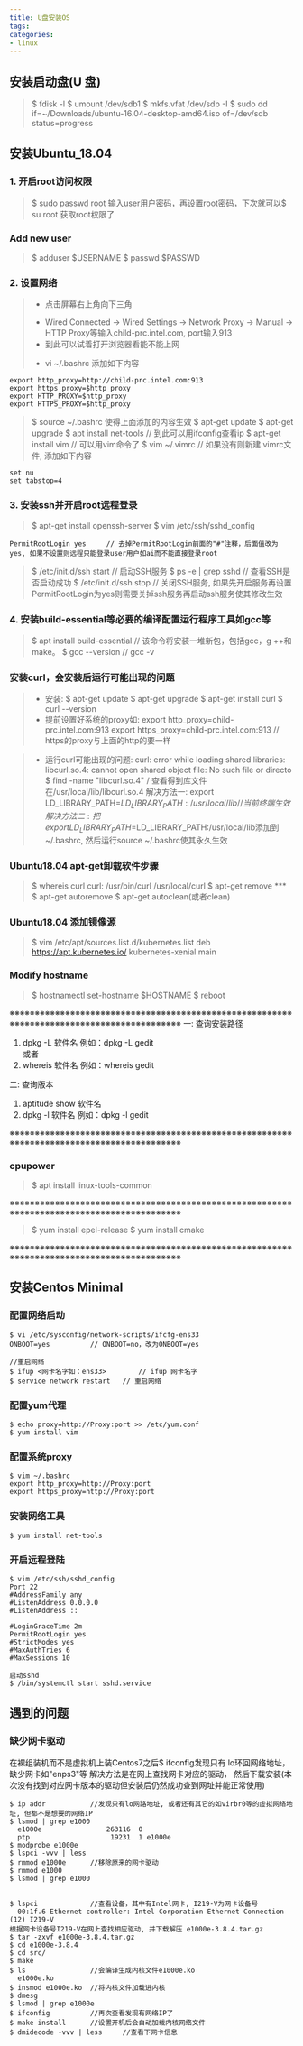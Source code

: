 ```yaml
---
title: U盘安装OS
tags: 
categories:
- linux
---
```


## **安装启动盘(U 盘)**
> $ fdisk -l
> $ umount /dev/sdb1
> $ mkfs.vfat /dev/sdb -I
> $ sudo dd if=~/Downloads/ubuntu-16.04-desktop-amd64.iso of=/dev/sdb status=progress

## **安装Ubuntu_18.04**
### 1. 开启root访问权限
> $ sudo passwd root
> 输入user用户密码，再设置root密码，下次就可以$ su root 获取root权限了

### Add new user
> $ adduser $USERNAME
> $ passwd $PASSWD

### 2. 设置网络
> * 点击屏幕右上角向下三角
>  + Wired Connected -> Wired Settings -> Network Proxy -> Manual -> HTTP Proxy等输入child-prc.intel.com, port输入913
>  + 到此可以试着打开浏览器看能不能上网
> * vi ~/.bashrc 添加如下内容

	export http_proxy=http://child-prc.intel.com:913
	export https_proxy=$http_proxy
	export HTTP_PROXY=$http_proxy
	export HTTPS_PROXY=$http_proxy

> $ source ~/.bashrc 使得上面添加的内容生效
> $ apt-get update
> $ apt-get upgrade
> $ apt install net-tools		// 到此可以用ifconfig查看ip
> $ apt-get install vim		// 可以用vim命令了
> $ vim ~/.vimrc	// 如果没有则新建.vimrc文件, 添加如下内容
```
set nu
set tabstop=4
```

### 3. 安装ssh并开启root远程登录
> $ apt-get install openssh-server
> $ vim /etc/ssh/sshd_config

	PermitRootLogin yes		// 去掉PermitRootLogin前面的"#"注释，后面值改为yes, 如果不设置则远程只能登录user用户如ai而不能直接登录root

> $ /etc/init.d/ssh start		// 启动SSH服务
> $ ps -e | grep sshd			// 查看SSH是否启动成功
> $ /etc/init.d/ssh stop		// 关闭SSH服务, 如果先开启服务再设置PermitRootLogin为yes则需要关掉ssh服务再启动ssh服务使其修改生效

### 4. 安装build-essential等必要的编译配置运行程序工具如gcc等
> $ apt install build-essential	// 该命令将安装一堆新包，包括gcc，g ++和make。
> $ gcc --version		// gcc -v

### 安装curl，会安装后运行可能出现的问题
> * 安装:
>    $ apt-get update
>    $ apt-get upgrade
>    $ apt-get install curl
>    $ curl --version
> * 提前设置好系统的proxy如:
>    export http_proxy=child-prc.intel.com:913
>    export https_proxy=child-prc.intel.com:913 // https的proxy与上面的http的要一样

> * 运行curl可能出现的问题:
>	curl: error while loading shared libraries: libcurl.so.4: cannot open shared object file: No such file or directo
>   $ find -name "libcurl.so.4" /
>   查看得到库文件在/usr/local/lib/libcurl.so.4
>   解决方法一: export LD_LIBRARY_PATH=$LD_LIBRARY_PATH:/usr/local/lib	//当前终端生效
>   解决方法二: 把export LD_LIBRARY_PATH=$LD_LIBRARY_PATH:/usr/local/lib添加到 ~/.bashrc, 然后运行source ~/.bashrc使其永久生效

### Ubuntu18.04 apt-get卸载软件步骤
> $ whereis curl
>   curl: /usr/bin/curl /usr/local/curl
> $ apt-get remove ***
> $ apt-get autoremove
> $ apt-get autoclean(或者clean)

### Ubuntu18.04 添加镜像源
> $ vim /etc/apt/sources.list.d/kubernetes.list
>   deb https://apt.kubernetes.io/ kubernetes-xenial main

### Modify hostname
> $ hostnamectl set-hostname $HOSTNAME
> $ reboot

※※※※※※※※※※※※※※※※※※※※※※※※※※※※※※※※※※※※※※※※※※※※※※※※※※※※※※※※※※※※※※※※※※※※※※※※※※※※※※※※※※※※※※※※※※
一: 查询安装路径
1. dpkg -L 软件名
例如：dpkg -L gedit  
或者
2. whereis 软件名
例如：whereis gedit

二: 查询版本
1. aptitude show 软件名
2. dpkg -l 软件名
例如：dpkg -l gedit 

※※※※※※※※※※※※※※※※※※※※※※※※※※※※※※※※※※※※※※※※※※※※※※※※※※※※※※※※※※※※※※※※※※※※※※※※※※※※※※※※※※※※※※※※※※

### cpupower
> $ apt install linux-tools-common

※※※※※※※※※※※※※※※※※※※※※※※※※※※※※※※※※※※※※※※※※※※※※※※※※※※※※※※※※※※※※※※※※※※※※※※※※※※※※※※※※※※※※※※※※※
> $ yum install epel-release
> $ yum install cmake


※※※※※※※※※※※※※※※※※※※※※※※※※※※※※※※※※※※※※※※※※※※※※※※※※※※※※※※※※※※※※※※※※※※※※※※※※※※※※※※※※※※※※※※※※※

## 安装Centos Minimal

### 配置网络启动

	$ vi /etc/sysconfig/network-scripts/ifcfg-ens33
	ONBOOT=yes			// ONBOOT=no，改为ONBOOT=yes
	
	//重启网络
	$ ifup <网卡名字如：ens33>		// ifup 网卡名字
	$ service network restart	// 重启网络

### 配置yum代理

	$ echo proxy=http://Proxy:port >> /etc/yum.conf
	$ yum install vim
### 配置系统proxy

	$ vim ~/.bashrc
	export http_proxy=http://Proxy:port
	export https_proxy=http://Proxy:port

### 安装网络工具

	$ yum install net-tools
### 开启远程登陆

	$ vim /etc/ssh/sshd_config
	Port 22
	#AddressFamily any
	#ListenAddress 0.0.0.0
	#ListenAddress ::
	
	#LoginGraceTime 2m
	PermitRootLogin yes
	#StrictModes yes
	#MaxAuthTries 6
	#MaxSessions 10

	启动sshd
	$ /bin/systemctl start sshd.service

## **遇到的问题**
### **缺少网卡驱动**
在裸组装机而不是虚拟机上装Centos7之后$ ifconfig发现只有 lo环回网络地址，缺少网卡如"enps3"等
解决方法是在网上查找网卡对应的驱动， 然后下载安装(本次没有找到对应网卡版本的驱动但安装后仍然成功查到网址并能正常使用)

	$ ip addr			//发现只有lo网路地址, 或者还有其它的如virbr0等的虚拟网络地址, 但都不是想要的网络IP
	$ lsmod | grep e1000
	  e1000e                263116  0
	  ptp                    19231  1 e1000e
	$ modprobe e1000e
	$ lspci -vvv | less
	$ rmmod e1000e		//移除原来的网卡驱动
	$ rmmod e1000
	$ lsmod | grep e1000
	
	
	$ lspci				//查看设备，其中有Intel网卡, I219-V为网卡设备号
	  00:1f.6 Ethernet controller: Intel Corporation Ethernet Connection (12) I219-V
	根据网卡设备号I219-V在网上查找相应驱动, 并下载解压 e1000e-3.8.4.tar.gz
	$ tar -zxvf e1000e-3.8.4.tar.gz
	$ cd e1000e-3.8.4
	$ cd src/
	$ make
	$ ls				//会编译生成内核文件e1000e.ko
	  e1000e.ko
	$ insmod e1000e.ko	//将内核文件加载进内核
	$ dmesg
	$ lsmod | grep e1000e
	$ ifconfig			//再次查看发现有网络IP了
	$ make install		//设置开机后会自动加载内核网络文件
	$ dmidecode -vvv | less		//查看下网卡信息





